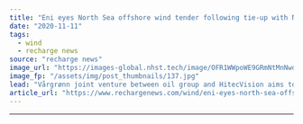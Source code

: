 ```yaml
---
title: "Eni eyes North Sea offshore wind tender following tie-up with Norwegian investor"
date: "2020-11-11"
tags: 
  - wind
  - recharge news
source: "recharge news"
image_url: "https://images-global.nhst.tech/image/OFR1WWpoWE9GRmNtMnNwdjFnSHBIUVgrNElJcmYyZEZabFlybEprNE11Zz0=/nhst/binary/f4d0e2aa07ed01d31750225f23251286"
image_fp: "/assets/img/post_thumbnails/137.jpg"
lead: "Vårgrønn joint venture between oil group and HitecVision aims to install 1GW of renewables by 2030"
article_url: "https://www.rechargenews.com/wind/eni-eyes-north-sea-offshore-wind-tender-following-tie-up-with-norwegian-investor/2-1-910515"
---
```


---

